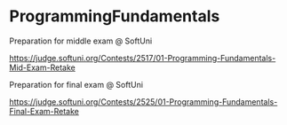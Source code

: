 # ProgrammingFundamentals
Preparation for middle exam @ SoftUni

https://judge.softuni.org/Contests/2517/01-Programming-Fundamentals-Mid-Exam-Retake


Preparation for final exam @ SoftUni

https://judge.softuni.org/Contests/2525/01-Programming-Fundamentals-Final-Exam-Retake
